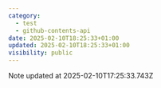 ```yaml
---
category:
  - test
  - github-contents-api
date: 2025-02-10T18:25:33+01:00
updated: 2025-02-10T18:25:33+01:00
visibility: public
---
```


Note updated at 2025-02-10T17:25:33.743Z